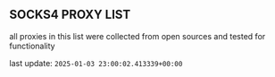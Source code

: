 ## SOCKS4 PROXY LIST

all proxies in this list were collected from open sources and tested for functionality

last update: `2025-01-03 23:00:02.413339+00:00`